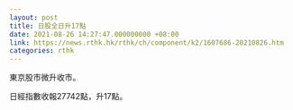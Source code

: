 ```yaml
---
layout: post
title: 日股全日升17點
date: 2021-08-26 14:27:47.000000000 +08:00
link: https://news.rthk.hk/rthk/ch/component/k2/1607686-20210826.htm
categories: rthk
---
```


東京股市微升收市。

日經指數收報27742點，升17點。
